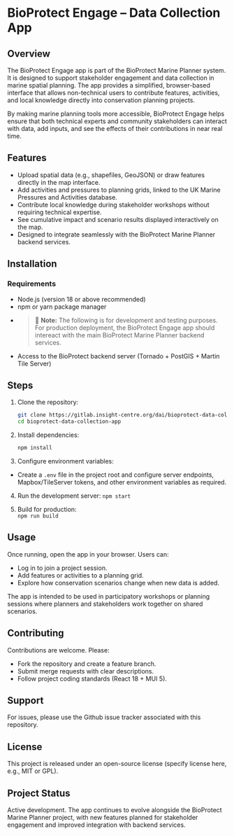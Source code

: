 # BioProtect Engage – Data Collection App

## Overview

The BioProtect Engage app is part of the BioProtect Marine Planner system. It is designed to support stakeholder engagement and data collection in marine spatial planning. The app provides a simplified, browser-based interface that allows non-technical users to contribute features, activities, and local knowledge directly into conservation planning projects.

By making marine planning tools more accessible, BioProtect Engage helps ensure that both technical experts and community stakeholders can interact with data, add inputs, and see the effects of their contributions in near real time.

## Features

- Upload spatial data (e.g., shapefiles, GeoJSON) or draw features directly in the map interface.
- Add activities and pressures to planning grids, linked to the UK Marine Pressures and Activities database.
- Contribute local knowledge during stakeholder workshops without requiring technical expertise.
- See cumulative impact and scenario results displayed interactively on the map.
- Designed to integrate seamlessly with the BioProtect Marine Planner backend services.

## Installation

### Requirements

- Node.js (version 18 or above recommended)
- npm or yarn package manager
- > :memo: **Note:** The following is for development and testing purposes. For production deployment, the BioProtect Engage app should intereact with the main BioProtect Marine Planner backend services.
- Access to the BioProtect backend server (Tornado + PostGIS + Martin Tile Server)

## Steps

1.  Clone the repository:
    ```bash
    git clone https://gitlab.insight-centre.org/dai/bioprotect-data-collection-app.git
    cd bioprotect-data-collection-app
    ```
2.  Install dependencies:
    ```bash
    npm install
    ```
3.  Configure environment variables:

- Create a `.env` file in the project root and configure server endpoints, Mapbox/TileServer tokens, and other environment variables as required.

4. Run the development server:
   `npm start`

5. Build for production:  
   `npm run build`

## Usage

Once running, open the app in your browser. Users can:

- Log in to join a project session.
- Add features or activities to a planning grid.
- Explore how conservation scenarios change when new data is added.

The app is intended to be used in participatory workshops or planning sessions where planners and stakeholders work together on shared scenarios.

## Contributing

Contributions are welcome. Please:

- Fork the repository and create a feature branch.
- Submit merge requests with clear descriptions.
- Follow project coding standards (React 18 + MUI 5).

## Support

For issues, please use the Github issue tracker associated with this repository.

## License

This project is released under an open-source license (specify license here, e.g., MIT or GPL).

## Project Status

Active development. The app continues to evolve alongside the BioProtect Marine Planner project, with new features planned for stakeholder engagement and improved integration with backend services.
